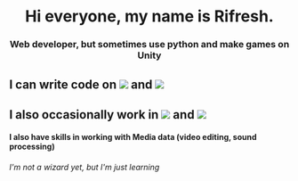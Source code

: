 

<h1 align="center"> Hi everyone, my name is Rifresh. </h1>
<h3 align="center">Web developer, but sometimes use python and make games on Unity</h3>
<h2> I can write code on  <img src = "https://img.shields.io/badge/html5-%23E34F26.svg?style=for-the-badge&logo=html5&logoColor=white" </img>  and <img src = "https://img.shields.io/badge/css3-%231572B6.svg?style=for-the-badge&logo=css3&logoColor=white"</img> </h4> 
<h2> I also occasionally work in <img src = "https://img.shields.io/badge/python-3670A0?style=for-the-badge&logo=python&logoColor=ffdd54" </img> and <img src= "https://img.shields.io/badge/c%23-%23239120.svg?style=for-the-badge&logo=c-sharp&logoColor=white" </img> </h2>
<h4>I also have skills in working with Media data (video editing, sound processing)</h4>
 <h6> I'm not a wizard yet, but I'm just learning</h6>
